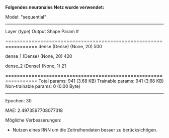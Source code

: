 **Folgendes neuronales Netz wurde verwendet:**

Model: "sequential"
_________________________________________________________________
 Layer (type)                Output Shape              Param #   
 
=================================================================
 dense (Dense)               (None, 20)                500       
                                                                 
 dense_1 (Dense)             (None, 20)                420       
                                                                 
 dense_2 (Dense)             (None, 1)                 21        
                                                                 
=================================================================
Total params: 941 (3.68 KB)
Trainable params: 941 (3.68 KB)
Non-trainable params: 0 (0.00 Byte)
_________________________________________________________________


Epochen: 30

MAE:  2.4973567708077318

Mögliche Verbesserungen: 
- Nutzen eines RNN um die Zeitreihendaten besser zu berücksichtigen.
